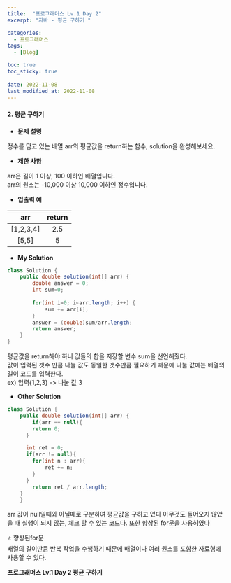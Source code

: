 ```yaml
---
title:  "프로그래머스 Lv.1 Day 2"
excerpt: "자바 - 평균 구하기 "

categories:
  - 프로그래머스
tags:
  - [Blog]

toc: true
toc_sticky: true
 
date: 2022-11-08
last_modified_at: 2022-11-08
---
```


#### 2. 평균 구하기


- **문제 설명** 

정수를 담고 있는 배열 arr의 평균값을 return하는 함수, solution을 완성해보세요.

- **제한 사항**

arr은 길이 1 이상, 100 이하인 배열입니다.   
arr의 원소는 -10,000 이상 10,000 이하인 정수입니다.

- **입출력 예**

|**arr**|**return**|
|:---:|:---:|
|[1,2,3,4]|2.5|
|[5,5]|5|

- **My Solution**

```java
class Solution {
    public double solution(int[] arr) {
        double answer = 0;
        int sum=0;
        
        for(int i=0; i<arr.length; i++) {
            sum += arr[i];
        }
        answer = (double)sum/arr.length;
        return answer;
    }
}
```

평균값을 return해야 하니 값들의 합을 저장할 변수 sum을 선언해줬다.   
값이 입력된 갯수 만큼 나눌 값도 동일한 갯수만큼 필요하기 때문에
나눌 값에는 배열의 길이 코드를 입력한다.   
ex) 입력{1,2,3} -> 나눌 값 3

- **Other Solution**

```java
class Solution {
    public double solution(int[] arr) {
        if(arr == null){
        return 0;
      }

      int ret = 0;
      if(arr != null){
        for(int n : arr){
            ret += n;
        }
      }
        return ret / arr.length;
    }
    }
```
arr 값이 null일때와 아닐때로 구분하여 평균값을 구하고 있다
아무것도 들어오지 않았을 때 실행이 되지 않는, 체크 할 수 있는 코드다.
또한 향상된 for문을 사용하였다


⭐ 향상된for문   
배열의 길이만큼 반복 작업을 수행하기 때문에
배열이나 여러 원소를 포함한 자료형에 사용할 수 있다.

**프로그래머스 Lv.1 Day 2 평균 구하기**